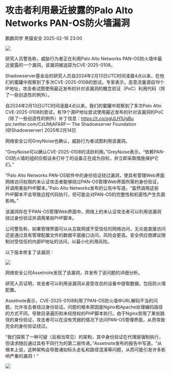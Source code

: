 #  攻击者利用最近披露的Palo Alto Networks PAN-OS防火墙漏洞   
鹏鹏同学  黑猫安全   2025-02-16 23:00  
  
![](https://mmbiz.qpic.cn/sz_mmbiz_png/8dBEfDPEceicW7k9uGemdD0ZdKticF5gjYGI1icUoUib15YA0GDwibnWf6Ik1CYDzTKQH9ibiapQES4Giam8xou5QHmQUw/640?wx_fmt=png&from=appmsg "")  
  
研究人员警告称，威胁行为者正在利用Palo Alto Networks PAN-OS防火墙中最近披露的一个漏洞，该漏洞被追踪为CVE-2025-0108。  
  
Shadowserver基金会的研究人员自2024年2月13日UTC时间凌晨4点以来，在他们的蜜罐中观察到了多次CVE-2025-0108的尝试。专家表示，恶意流量源自19个IP地址，攻击者试图使用最近发布的针对该漏洞的概念验证（PoC）利用代码（除了一些创造性的例外）。  
  
自2024年2月13日UTC时间凌晨4点以来，我们的蜜罐中观察到了多次Palo Alto CVE-2025-0108的尝试，有19个源IP地址尝试使用最近发布的针对该漏洞的PoC（除了一些创造性的例外）补丁信息：https://t.co/ogULH1UgBu pic.twitter.com/CzUMjAFARF— The Shadowserver Foundation (@Shadowserver) 2025年2月14日  
  
网络安全公司GreyNoise也确认，威胁行为者试图利用该漏洞。  
  
“GreyNoise可以确认CVE-2025-0108的活跃利用。”GreyNoise表示。“依赖PAN-OS防火墙的组织应假设未打补丁的设备正在成为目标，并立即采取措施保护它们。”  
  
“Palo Alto Networks PAN-OS软件中的身份验证绕过漏洞，使具有管理Web界面网络访问权限的未认证攻击者能够绕过PAN-OS管理Web界面所需的身份验证，并调用某些PHP脚本。”Palo Alto Networks发布的公告中写道。“虽然调用这些PHP脚本不会导致远程代码执行，但可能会对PAN-OS的完整性和机密性产生负面影响。”  
  
该漏洞存在于PAN-OS管理Web界面中。网络上的未认证攻击者可以利用该漏洞绕过身份验证并调用某些PHP脚本。  
  
公司警告称，如果管理界面可以从互联网或不受信任的网络访问，无论是直接访问还是通过具有管理配置文件的数据平面接口访问，风险会更高。安全供应商建议限制对受信任的内部IP地址的访问，以最小化利用风险。  
  
以下版本修复了该漏洞：  
  
![](https://mmbiz.qpic.cn/sz_mmbiz_png/8dBEfDPEceicW7k9uGemdD0ZdKticF5gjYsKgDYGmw8sWLSKT1g3ytUvvjcWibxOr18ickicd5iaus1KsSB34mn2tN7Q/640?wx_fmt=png&from=appmsg "")  
  
网络安全公司Assetnote发现了该漏洞，并发布了该问题的详细分析。  
  
研究人员证明，攻击者可以利用该漏洞从易受攻击的设备中提取数据，包括防火墙配置。  
  
Assetnote表示，CVE-2025-0108利用了PAN-OS防火墙中URL解码不当的问题，允许攻击者绕过身份验证。问题的根本原因是Nginx和Apache处理编码路径的方式不同，导致目录遍历和未经授权的PHP脚本执行。由于Nginx禁用了某些路径的身份验证，攻击者可以在没有凭据的情况下访问PAN-OS管理界面，从而导致完全的身份验证绕过。  
  
“我们探索了一种可疑（且相当常见）的架构，其中身份验证在代理层强制执行，但请求随后通过具有不同行为的第二层传递。”Assetnote发布的报告中写道。“从根本上说，这种架构会导致诸如标头走私和路径混淆等问题，从而可能引发许多影响严重的漏洞！”  
  
![](https://mmbiz.qpic.cn/sz_mmbiz_png/8dBEfDPEceicW7k9uGemdD0ZdKticF5gjYn0nDsHadjZ3jN2MLCzxq85Lcn2aLQN59EAz8mjlMz8yAouwMseBicnQ/640?wx_fmt=png&from=appmsg "")  
  
  
